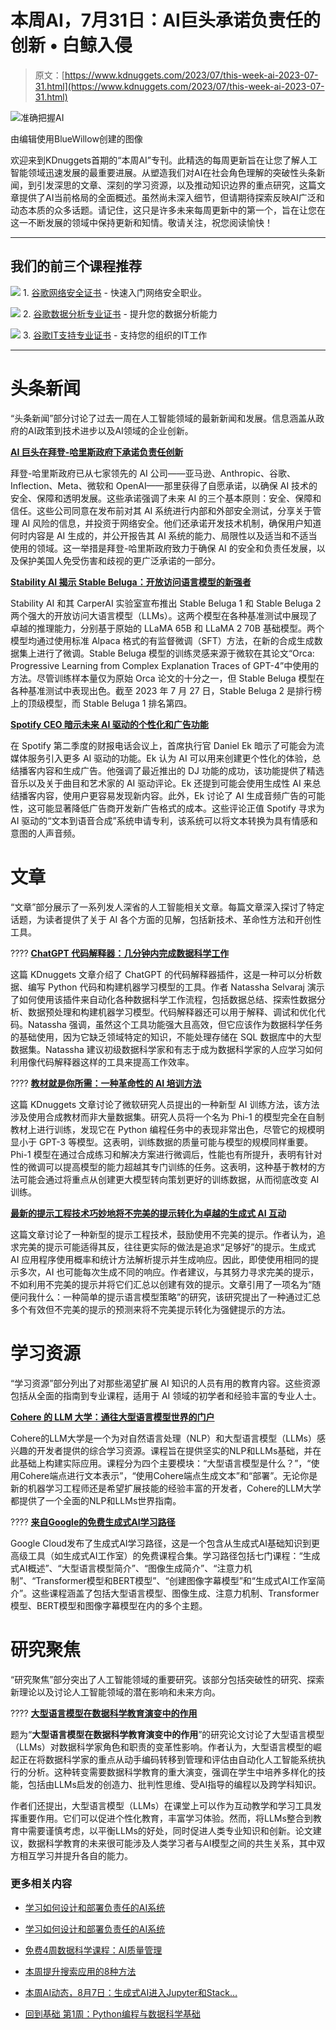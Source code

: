 # 本周AI，7月31日：AI巨头承诺负责任的创新 • 白鲸入侵

> 原文：[https://www.kdnuggets.com/2023/07/this-week-ai-2023-07-31.html](https://www.kdnuggets.com/2023/07/this-week-ai-2023-07-31.html)

![准确把握AI](../Images/9fb9e0beead4bcec6623bdbbeb1102e9.png)

由编辑使用BlueWillow创建的图像

欢迎来到KDnuggets首期的“本周AI”专刊。此精选的每周更新旨在让您了解人工智能领域迅速发展的最重要进展。从塑造我们对AI在社会角色理解的突破性头条新闻，到引发深思的文章、深刻的学习资源，以及推动知识边界的重点研究，这篇文章提供了AI当前格局的全面概述。虽然尚未深入细节，但请期待探索反映AI广泛和动态本质的众多话题。请记住，这只是许多未来每周更新中的第一个，旨在让您在这一不断发展的领域中保持更新和知情。敬请关注，祝您阅读愉快！

* * *

## 我们的前三个课程推荐

![](../Images/0244c01ba9267c002ef39d4907e0b8fb.png) 1\. [谷歌网络安全证书](https://www.kdnuggets.com/google-cybersecurity) - 快速入门网络安全职业。

![](../Images/e225c49c3c91745821c8c0368bf04711.png) 2\. [谷歌数据分析专业证书](https://www.kdnuggets.com/google-data-analytics) - 提升您的数据分析能力

![](../Images/0244c01ba9267c002ef39d4907e0b8fb.png) 3\. [谷歌IT支持专业证书](https://www.kdnuggets.com/google-itsupport) - 支持您的组织的IT工作

* * *

# 头条新闻

“头条新闻”部分讨论了过去一周在人工智能领域的最新新闻和发展。信息涵盖从政府的AI政策到技术进步以及AI领域的企业创新。

**[AI 巨头在拜登-哈里斯政府下承诺负责任创新](https://www.whitehouse.gov/briefing-room/statements-releases/2023/07/21/fact-sheet-biden-harris-administration-secures-voluntary-commitments-from-leading-artificial-intelligence-companies-to-manage-the-risks-posed-by-ai/)** 

拜登-哈里斯政府已从七家领先的 AI 公司——亚马逊、Anthropic、谷歌、Inflection、Meta、微软和 OpenAI——那里获得了自愿承诺，以确保 AI 技术的安全、保障和透明发展。这些承诺强调了未来 AI 的三个基本原则：安全、保障和信任。这些公司同意在发布前对其 AI 系统进行内部和外部安全测试，分享关于管理 AI 风险的信息，并投资于网络安全。他们还承诺开发技术机制，确保用户知道何时内容是 AI 生成的，并公开报告其 AI 系统的能力、局限性以及适当和不适当使用的领域。这一举措是拜登-哈里斯政府致力于确保 AI 的安全和负责任发展，以及保护美国人免受伤害和歧视的更广泛承诺的一部分。

**[Stability AI 揭示 Stable Beluga：开放访问语言模型的新强者](https://stability.ai/blog/stable-beluga-large-instruction-fine-tuned-models)**

Stability AI 和其 CarperAI 实验室宣布推出 Stable Beluga 1 和 Stable Beluga 2 两个强大的开放访问大语言模型（LLMs）。这两个模型在各种基准测试中展现了卓越的推理能力，分别基于原始的 LLaMA 65B 和 LLaMA 2 70B 基础模型。两个模型均通过使用标准 Alpaca 格式的有监督微调（SFT）方法，在新的合成生成数据集上进行了微调。Stable Beluga 模型的训练灵感来源于微软在其论文“Orca: Progressive Learning from Complex Explanation Traces of GPT-4”中使用的方法。尽管训练样本量仅为原始 Orca 论文的十分之一，但 Stable Beluga 模型在各种基准测试中表现出色。截至 2023 年 7 月 27 日，Stable Beluga 2 是排行榜上的顶级模型，而 Stable Beluga 1 排名第四。

**[Spotify CEO 暗示未来 AI 驱动的个性化和广告功能](https://techcrunch.com/2023/07/25/spotify-ceo-teases-potential-upcoming-ai-powered-capabilities-surrounding-personalization-and-ads/)**

在 Spotify 第二季度的财报电话会议上，首席执行官 Daniel Ek 暗示了可能会为流媒体服务引入更多 AI 驱动的功能。Ek 认为 AI 可以用来创建更个性化的体验，总结播客内容和生成广告。他强调了最近推出的 DJ 功能的成功，该功能提供了精选音乐以及关于曲目和艺术家的 AI 驱动评论。Ek 还提到可能会使用生成性 AI 来总结播客内容，使用户更容易发现新内容。此外，Ek 讨论了 AI 生成音频广告的可能性，这可能显著降低广告商开发新广告格式的成本。这些评论正值 Spotify 寻求为 AI 驱动的“文本到语音合成”系统申请专利，该系统可以将文本转换为具有情感和意图的人声音频。

# 文章

“文章”部分展示了一系列发人深省的人工智能相关文章。每篇文章深入探讨了特定话题，为读者提供了关于 AI 各个方面的见解，包括新技术、革命性方法和开创性工具。

???? **[ChatGPT 代码解释器：几分钟内完成数据科学工作](https://www.kdnuggets.com/2023/07/chatgpt-code-interpreter-data-science-minutes.html)**

这篇 KDnuggets 文章介绍了 ChatGPT 的代码解释器插件，这是一种可以分析数据、编写 Python 代码和构建机器学习模型的工具。作者 Natassha Selvaraj 演示了如何使用该插件来自动化各种数据科学工作流程，包括数据总结、探索性数据分析、数据预处理和构建机器学习模型。代码解释器还可以用于解释、调试和优化代码。Natassha 强调，虽然这个工具功能强大且高效，但它应该作为数据科学任务的基础使用，因为它缺乏领域特定的知识，不能处理存储在 SQL 数据库中的大型数据集。Natassha 建议初级数据科学家和有志于成为数据科学家的人应学习如何利用像代码解释器这样的工具来提高工作效率。

???? **[教材就是你所需：一种革命性的 AI 培训方法](https://www.kdnuggets.com/2023/07/textbooks-all-you-need-revolutionary-approach-ai-training.html)**

这篇 KDnuggets 文章讨论了微软研究人员提出的一种新型 AI 训练方法，该方法涉及使用合成教材而非大量数据集。研究人员将一个名为 Phi-1 的模型完全在自制教材上进行训练，发现它在 Python 编程任务中的表现非常出色，尽管它的规模明显小于 GPT-3 等模型。这表明，训练数据的质量可能与模型的规模同样重要。Phi-1 模型在通过合成练习和解决方案进行微调后，性能也有所提升，表明有针对性的微调可以提高模型的能力超越其专门训练的任务。这表明，这种基于教材的方法可能会通过将重点从创建更大模型转向策划更好的训练数据，从而彻底改变 AI 训练。

**[最新的提示工程技术巧妙地将不完美的提示转化为卓越的生成式 AI 互动](https://www.forbes.com/sites/lanceeliot/2023/07/26/latest-prompt-engineering-technique-inventively-transforms-imperfect-prompts-into-superb-interactions-for-using-generative-ai/?sh=5dffaf9c2c31)**

这篇文章讨论了一种新型的提示工程技术，鼓励使用不完美的提示。作者认为，追求完美的提示可能适得其反，往往更实际的做法是追求“足够好”的提示。生成式 AI 应用程序使用概率和统计方法解析提示并生成响应。因此，即使使用相同的提示多次，AI 也可能每次生成不同的响应。作者建议，与其努力寻求完美的提示，不如利用不完美的提示并将它们汇总以创建有效的提示。文章引用了一项名为“随便问我什么：一种简单的提示语言模型策略”的研究，该研究提出了一种通过汇总多个有效但不完美的提示的预测来将不完美提示转化为强健提示的方法。

# 学习资源

“学习资源”部分列出了对那些渴望扩展 AI 知识的人员有用的教育内容。这些资源包括从全面的指南到专业课程，适用于 AI 领域的初学者和经验丰富的专业人士。

**[Cohere 的 LLM 大学：通往大型语言模型世界的门户](https://www.kdnuggets.com/2023/07/everything-need-llm-university-cohere.html)**

Cohere的LLM大学是一个为对自然语言处理（NLP）和大型语言模型（LLMs）感兴趣的开发者提供的综合学习资源。课程旨在提供坚实的NLP和LLMs基础，并在此基础上构建实际应用。课程分为四个主要模块：“大型语言模型是什么？”，“使用Cohere端点进行文本表示”，“使用Cohere端点生成文本”和“部署”。无论你是新的机器学习工程师还是希望扩展技能的经验丰富的开发者，Cohere的LLM大学都提供了一个全面的NLP和LLMs世界指南。

???? **[来自Google的免费生成式AI学习路径](https://www.kdnuggets.com/2023/07/free-google-generative-ai-learning-path.html)**

Google Cloud发布了生成式AI学习路径，这是一个包含从生成式AI基础知识到更高级工具（如生成式AI工作室）的免费课程合集。学习路径包括七门课程：“生成式AI概述”、“大型语言模型简介”、“图像生成简介”、“注意力机制”、“Transformer模型和BERT模型”、“创建图像字幕模型”和“生成式AI工作室简介”。这些课程涵盖了包括大型语言模型、图像生成、注意力机制、Transformer模型、BERT模型和图像字幕模型在内的多个主题。

# 研究聚焦

“研究聚焦”部分突出了人工智能领域的重要研究。该部分包括突破性的研究、探索新理论以及讨论人工智能领域的潜在影响和未来方向。

???? **[大型语言模型在数据科学教育演变中的作用](https://arxiv.org/abs/2307.02792)**

题为“**大型语言模型在数据科学教育演变中的作用**”的研究论文讨论了大型语言模型（LLMs）对数据科学家角色和职责的变革性影响。作者认为，大型语言模型的崛起正在将数据科学家的重点从动手编码转移到管理和评估由自动化人工智能系统执行的分析。这种转变需要数据科学教育的重大演变，强调在学生中培养多样化的技能，包括由LLMs启发的创造力、批判性思维、受AI指导的编程以及跨学科知识。

作者们还提出，大型语言模型（LLMs）在课堂上可以作为互动教学和学习工具发挥重要作用。它们可以促进个性化教育，丰富学习体验。然而，将LLMs整合到教育中需要谨慎考虑，以平衡LLMs的好处，同时促进人类专业知识和创新。论文建议，数据科学教育的未来很可能涉及人类学习者与AI模型之间的共生关系，其中双方相互学习并提升各自的能力。

### 更多相关内容

+   [学习如何设计和部署负责任的AI系统](https://www.kdnuggets.com/2023/10/teradata-design-deploy-responsible-ai-systems-whitepaper)

+   [学习如何设计和部署负责任的AI系统](https://www.kdnuggets.com/2023/11/teradata-design-deploy-responsible-ai-systems-whitepaper)

+   [免费4周数据科学课程：AI质量管理](https://www.kdnuggets.com/2022/02/truera-free-4-week-data-science-course-ai-quality-management.html)

+   [本周提升搜索应用的8种方法](https://www.kdnuggets.com/2022/09/corise-8-ways-improve-search-application-week.html)

+   [本周AI动态，8月7日：生成式AI进入Jupyter和Stack…](https://www.kdnuggets.com/2023/mm/this-week-ai-2023-08-07.html)

+   [回到基础 第1周：Python编程与数据科学基础](https://www.kdnuggets.com/back-to-basics-week-1-python-programming-data-science-foundations)
